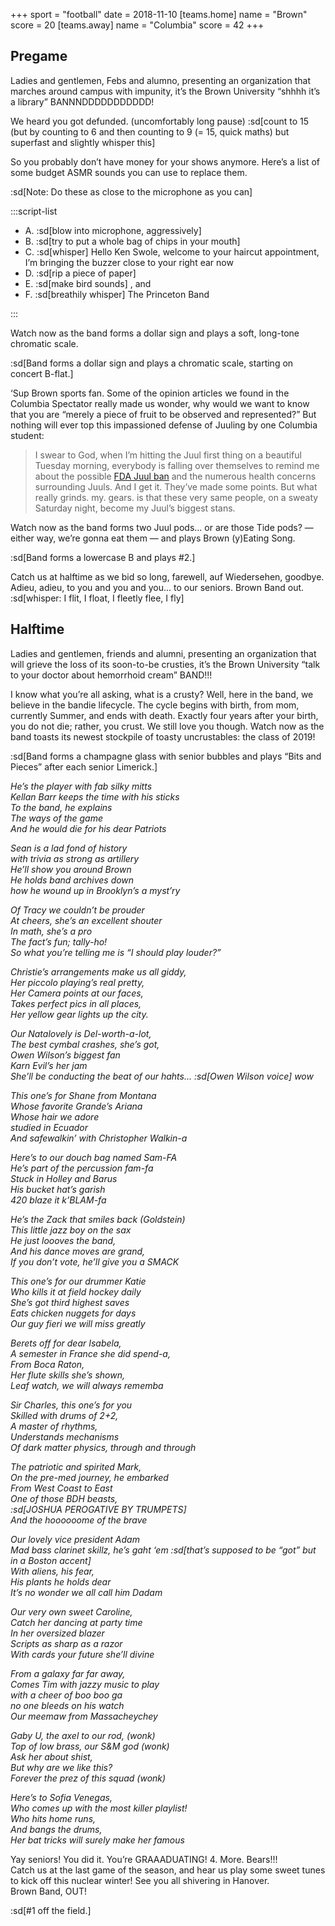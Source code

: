 +++
sport = "football"
date = 2018-11-10
[teams.home]
name = "Brown"
score = 20
[teams.away]
name = "Columbia"
score = 42
+++

## Pregame

Ladies and gentlemen, Febs and alumno, presenting an organization that marches around campus with impunity, it’s the Brown University “shhhh it’s a library” BANNNDDDDDDDDDDD!

We heard you got defunded. (uncomfortably long pause) :sd[count to 15 (but by counting to 6 and then counting to 9 (= 15, quick maths) but superfast and slightly whisper this]

So you probably don’t have money for your shows anymore. Here’s a list of some budget ASMR sounds you can use to replace them.

:sd[Note: Do these as close to the microphone as you can]

:::script-list

- A. :sd[blow into microphone, aggressively]
- B. :sd[try to put a whole bag of chips in your mouth]
- C. :sd[whisper] Hello Ken Swole, welcome to your haircut appointment, I’m bringing the buzzer close to your right ear now
- D. :sd[rip a piece of paper]
- E. :sd[make bird sounds] , and
- F. :sd[breathily whisper] The Princeton Band

:::

Watch now as the band forms a dollar sign and plays a soft, long-tone chromatic scale.

:sd[Band forms a dollar sign and plays a chromatic scale, starting on concert B-flat.]

‘Sup Brown sports fan. Some of the opinion articles we found in the Columbia Spectator really made us wonder, why would we want to know that you are “merely a piece of fruit to be observed and represented?” But nothing will ever top this impassioned defense of Juuling by one Columbia student:

> I swear to God, when I’m hitting the Juul first thing on a beautiful Tuesday morning, everybody is falling over themselves to remind me about the possible [FDA Juul ban](https://www.vox.com/2018/9/12/17850598/fda-juul-vaping) and the numerous health concerns surrounding Juuls. And I get it. They’ve made some points. But what really grinds. my. gears. is that these very same people, on a sweaty Saturday night, become my Juul’s biggest stans.

Watch now as the band forms two Juul pods... or are those Tide pods? — either way, we’re gonna eat them — and plays Brown (y)Eating Song.

:sd[Band forms a lowercase B and plays #2.]

Catch us at halftime as we bid so long, farewell, auf Wiedersehen, goodbye. Adieu, adieu, to you and you and you... to our seniors. Brown Band out. :sd[whisper: I flit, I float, I fleetly flee, I fly]

## Halftime

Ladies and gentlemen, friends and alumni, presenting an organization that will grieve the loss of its soon-to-be crusties, it’s the Brown University “talk to your doctor about hemorrhoid cream” BAND!!!

I know what you’re all asking, what is a crusty? Well, here in the band, we believe in the bandie lifecycle. The cycle begins with birth, from mom, currently Summer, and ends with death. Exactly four years after your birth, you do not die; rather, you crust. We still love you though. Watch now as the band toasts its newest stockpile of toasty uncrustables: the class of 2019!

:sd[Band forms a champagne glass with senior bubbles and plays “Bits and Pieces” after each senior Limerick.]

_He’s the player with fab silky mitts\
Kellan Barr keeps the time with his sticks\
To the band, he explains\
The ways of the game\
And he would die for his dear Patriots_

_Sean is a lad fond of history\
with trivia as strong as artillery\
He’ll show you around Brown\
He holds band archives down\
how he wound up in Brooklyn’s a myst’ry_

_Of Tracy we couldn’t be prouder\
At cheers, she’s an excellent shouter\
In math, she’s a pro\
The fact’s fun; tally-ho!\
So what you’re telling me is “I should play louder?”_

_Christie’s arrangements make us all giddy,\
Her piccolo playing’s real pretty,\
Her Camera points at our faces,\
Takes perfect pics in all places,\
Her yellow gear lights up the city._

_Our Natalovely is Del-worth-a-lot,\
The best cymbal crashes, she’s got,\
Owen Wilson’s biggest fan\
Karn Evil’s her jam\
She’ll be conducting the beat of our hahts... :sd[Owen Wilson voice] wow_

_This one’s for Shane from Montana\
Whose favorite Grande’s Ariana\
Whose hair we adore\
studied in Ecuador\
And safewalkin’ with Christopher Walkin-a_

_Here’s to our douch bag named Sam-FA\
He’s part of the percussion fam-fa\
Stuck in Holley and Barus\
His bucket hat’s garish\
420 blaze it k’BLAM-fa_

_He’s the Zack that smiles back (Goldstein)\
This little jazz boy on the sax\
He just loooves the band,\
And his dance moves are grand,\
If you don’t vote, he’ll give you a SMACK_

_This one’s for our drummer Katie\
Who kills it at field hockey daily\
She’s got third highest saves\
Eats chicken nuggets for days\
Our guy fieri we will miss greatly_

_Berets off for dear Isabela,\
A semester in France she did spend-a,\
From Boca Raton,\
Her flute skills she’s shown,\
Leaf watch, we will always rememba_

_Sir Charles, this one’s for you\
Skilled with drums of 2+2,\
A master of rhythms,\
Understands mechanisms\
Of dark matter physics, through and through_

_The patriotic and spirited Mark,\
On the pre-med journey, he embarked\
From West Coast to East\
One of those BDH beasts,\
:sd[JOSHUA PEROGATIVE BY TRUMPETS]\
And the hoooooome of the brave_

_Our lovely vice president Adam\
Mad bass clarinet skillz, he’s gaht ‘em :sd[that’s supposed to be “got” but in a Boston accent]\
With aliens, his fear,\
His plants he holds dear\
It’s no wonder we all call him Dadam_

_Our very own sweet Caroline,\
Catch her dancing at party time\
In her oversized blazer\
Scripts as sharp as a razor\
With cards your future she’ll divine_

_From a galaxy far far away,\
Comes Tim with jazzy music to play\
with a cheer of boo boo ga\
no one bleeds on his watch\
Our meemaw from Massacheychey_

_Gaby U, the axel to our rod, (wonk)\
Top of low brass, our S&M god (wonk)\
Ask her about shist,\
But why are we like this?\
Forever the prez of this squad (wonk)_

_Here’s to Sofia Venegas,\
Who comes up with the most killer playlist!\
Who hits home runs,\
And bangs the drums,\
Her bat tricks will surely make her famous_

Yay seniors! You did it. You’re GRAAADUATING! 4. More. Bears!!!\
Catch us at the last game of the season, and hear us play some sweet tunes to kick off this nuclear winter! See you all shivering in Hanover.\
Brown Band, OUT!

:sd[#1 off the field.]
